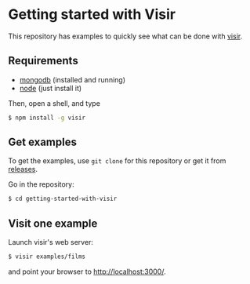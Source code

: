 # Getting started with Visir

This repository has examples to quickly see what can be done with
[visir](https://github.com/madec-project/visir).

## Requirements

- [mongodb](http://docs.mongodb.org/manual/installation/) (installed and running)
- [node](http://nodejs.org/) (just install it)

Then, open a shell, and type 

```sh
$ npm install -g visir
```

## Get examples

To get the examples, use `git clone` for this repository or get it from
[releases](https://github.com/madec-project/getting-started-with-visir/releases).

Go in the repository:

```sh
$ cd getting-started-with-visir
```

## Visit one example

Launch visir's web server:

```sh
$ visir examples/films
```

and point your browser to [http://localhost:3000/](http://localhost:3000/).
